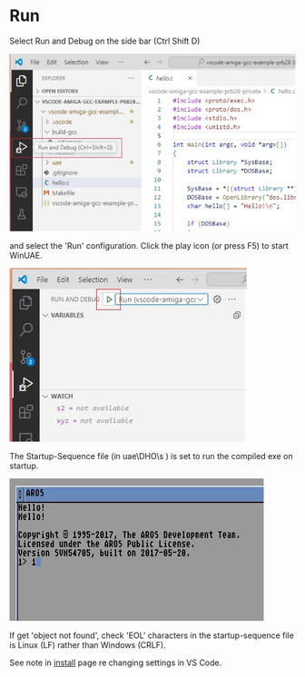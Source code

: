 Run 
===


Select Run and Debug on the side bar (Ctrl Shift D) 

![alt text](images/run_and_debug.jpg "Run and Debug")

and select the 'Run' configuration. Click the play icon (or press F5) to start WinUAE. 

![alt text](images/run_vs_code.jpg "Run Configuration")



The Startup-Sequence file (in uae\DHO\s ) is set to run the compiled exe on startup.

![alt text](images/run2.jpg "Amiga Output")

If get 'object not found', check 'EOL' characters in the startup-sequence file is Linux (LF) rather than Windows (CRLF). 

See note in [install](/docs/1.install.md) page re changing settings in VS Code.